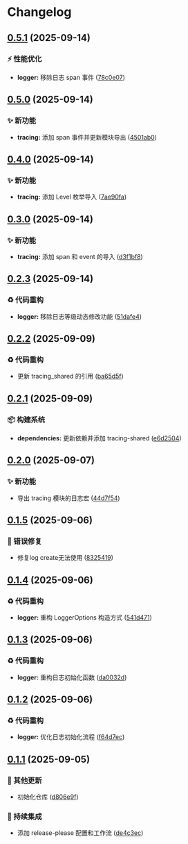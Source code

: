 # Changelog

## [0.5.1](https://github.com/Puniyu/logger/compare/v0.5.0...v0.5.1) (2025-09-14)


### ⚡️ 性能优化

* **logger:** 移除日志 span 事件 ([78c0e07](https://github.com/Puniyu/logger/commit/78c0e072c65d5cff6a4430f6e9d7380ed506daa7))

## [0.5.0](https://github.com/Puniyu/logger/compare/v0.4.0...v0.5.0) (2025-09-14)


### ✨ 新功能

* **tracing:** 添加 span 事件并更新模块导出 ([4501ab0](https://github.com/Puniyu/logger/commit/4501ab02cf1694203bf9a81d838a1a6614c2aa61))

## [0.4.0](https://github.com/Puniyu/logger/compare/v0.3.0...v0.4.0) (2025-09-14)


### ✨ 新功能

* **tracing:** 添加 Level 枚举导入 ([7ae90fa](https://github.com/Puniyu/logger/commit/7ae90fa59afaf3849fa525c30e5df8b86b26f553))

## [0.3.0](https://github.com/Puniyu/logger/compare/v0.2.3...v0.3.0) (2025-09-14)


### ✨ 新功能

* **tracing:** 添加 span 和 event 的导入 ([d3f1bf8](https://github.com/Puniyu/logger/commit/d3f1bf82e8b02c2b56b3353ba830e37eb63b49d3))

## [0.2.3](https://github.com/Puniyu/logger/compare/v0.2.2...v0.2.3) (2025-09-14)


### ♻️ 代码重构

* **logger:** 移除日志等级动态修改功能 ([51dafe4](https://github.com/Puniyu/logger/commit/51dafe4e90e81769eabe8abd81b6754fb16903c9))

## [0.2.2](https://github.com/Puniyu/logger/compare/v0.2.1...v0.2.2) (2025-09-09)


### ♻️ 代码重构

* 更新 tracing_shared 的引用 ([ba65d5f](https://github.com/Puniyu/logger/commit/ba65d5fb64dcbabcef370161b33f83e6ce415ec4))

## [0.2.1](https://github.com/Puniyu/logger/compare/v0.2.0...v0.2.1) (2025-09-09)


### 📦️ 构建系统

* **dependencies:** 更新依赖并添加 tracing-shared ([e6d2504](https://github.com/Puniyu/logger/commit/e6d2504cec9c0e3f0c28bc95b0f9abb72f35b4f3))

## [0.2.0](https://github.com/Puniyu/logger/compare/v0.1.5...v0.2.0) (2025-09-07)


### ✨ 新功能

* 导出 tracing 模块的日志宏 ([44d7f54](https://github.com/Puniyu/logger/commit/44d7f5400cf7286213a675b8440beb2de7c89e73))

## [0.1.5](https://github.com/Puniyu/logger/compare/v0.1.4...v0.1.5) (2025-09-06)


### 🐛 错误修复

* 修复log create无法使用 ([8325419](https://github.com/Puniyu/logger/commit/83254198e1a4234fbbb26aeaf73e8de44b31eed5))

## [0.1.4](https://github.com/Puniyu/logger/compare/v0.1.3...v0.1.4) (2025-09-06)


### ♻️ 代码重构

* **logger:** 重构 LoggerOptions 构造方式 ([541d471](https://github.com/Puniyu/logger/commit/541d471dcdd409bdfd2dffe8d3dd8c5e3463b34b))

## [0.1.3](https://github.com/Puniyu/logger/compare/v0.1.2...v0.1.3) (2025-09-06)


### ♻️ 代码重构

* **logger:** 重构日志初始化函数 ([da0032d](https://github.com/Puniyu/logger/commit/da0032d3c679301e3ee9a514dd8b25e133fcf80d))

## [0.1.2](https://github.com/Puniyu/logger/compare/v0.1.1...v0.1.2) (2025-09-06)


### ♻️ 代码重构

* **logger:** 优化日志初始化流程 ([f64d7ec](https://github.com/Puniyu/logger/commit/f64d7ecc90b15398b759b850cef72bc7dec59cdb))

## [0.1.1](https://github.com/Puniyu/logger/compare/v0.1.0...v0.1.1) (2025-09-05)


### 🔧 其他更新

* 初始化仓库 ([d806e9f](https://github.com/Puniyu/logger/commit/d806e9f794d960f7642af3cf527ad8ae3f2f963c))


### 🎡 持续集成

* 添加 release-please 配置和工作流 ([de4c3ec](https://github.com/Puniyu/logger/commit/de4c3ec74a3cbd5b674b534834bda0e1d5f7b190))
